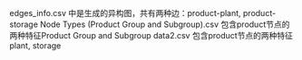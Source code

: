 edges_info.csv 中是生成的异构图，共有两种边：product-plant, product-storage
Node Types (Product Group and Subgroup).csv 包含product节点的两种特征Product Group and Subgroup
data2.csv 包含product节点的两种特征plant, storage
